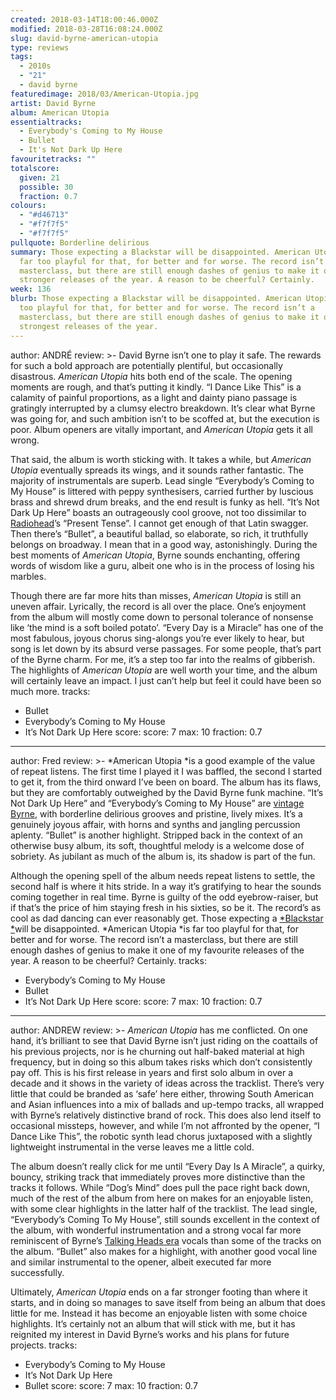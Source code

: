 ```yaml
---
created: 2018-03-14T18:00:46.000Z
modified: 2018-03-28T16:08:24.000Z
slug: david-byrne-american-utopia
type: reviews
tags:
  - 2010s
  - "21"
  - david byrne
featuredimage: 2018/03/American-Utopia.jpg
artist: David Byrne
album: American Utopia
essentialtracks:
  - Everybody's Coming to My House
  - Bullet
  - It's Not Dark Up Here
favouritetracks: ""
totalscore:
  given: 21
  possible: 30
  fraction: 0.7
colours:
  - "#d46713"
  - "#f7f7f5"
  - "#f7f7f5"
pullquote: Borderline delirious
summary: Those expecting a Blackstar will be disappointed. American Utopia is
  far too playful for that, for better and for worse. The record isn’t a
  masterclass, but there are still enough dashes of genius to make it one of the
  stronger releases of the year. A reason to be cheerful? Certainly.
week: 136
blurb: Those expecting a Blackstar will be disappointed. American Utopia is far
  too playful for that, for better and for worse. The record isn’t a
  masterclass, but there are still enough dashes of genius to make it one of the
  strongest releases of the year.
---
```

author: ANDRÉ
review: >-
  David Byrne isn’t one to play it safe. The rewards for such a bold approach
  are potentially plentiful, but occasionally disastrous. *American Utopia* hits
  both end of the scale. The opening moments are rough, and that’s putting it
  kindly. “I Dance Like This” is a calamity of painful proportions, as a light
  and dainty piano passage is gratingly interrupted by a clumsy electro
  breakdown. It’s clear what Byrne was going for, and such ambition isn’t to be
  scoffed at, but the execution is poor. Album openers are vitally important,
  and *American Utopia* gets it all wrong.

  That said, the album is worth sticking with. It takes a while, but *American Utopia* eventually spreads its wings, and it sounds rather fantastic. The majority of instrumentals are superb. Lead single “Everybody’s Coming to My House” is littered with peppy synthesisers, carried further by luscious brass and shrewd drum breaks, and the end result is funky as hell. “It’s Not Dark Up Here” boasts an outrageously cool groove, not too dissimilar to [Radiohead](<reviews/radiohead-a-moon-shaped-pool/>)’s “Present Tense”. I cannot get enough of that Latin swagger. Then there’s “Bullet”, a beautiful ballad, so elaborate, so rich, it truthfully belongs on broadway. I mean that in a good way, astonishingly. During the best moments of *American Utopia*, Byrne sounds enchanting, offering words of wisdom like a guru, albeit one who is in the process of losing his marbles.

  Though there are far more hits than misses, *American Utopia* is still an uneven affair. Lyrically, the record is all over the place. One’s enjoyment from the album will mostly come down to personal tolerance of nonsense like ‘the mind is a soft boiled potato’. “Every Day is a Miracle” has one of the most fabulous, joyous chorus sing-alongs you’re ever likely to hear, but song is let down by its absurd verse passages. For some people, that’s part of the Byrne charm. For me, it’s a step too far into the realms of gibberish. The highlights of *American Utopia* are well worth your time, and the album will certainly leave an impact. I just can’t help but feel it could have been so much more.
tracks:
  - Bullet
  - ­­Everybody’s Coming to My House
  - ­­It’s Not Dark Up Here
score:
  score: 7
  max: 10
  fraction: 0.7
---
author: Fred
review: >-
  *American Utopia *is a good example of the value of repeat listens. The first
  time I played it I was baffled, the second I started to get it, from the third
  onward I’ve been on board. The album has its flaws, but they are comfortably
  outweighed by the David Byrne funk machine. “It’s Not Dark Up Here” and
  “Everybody’s Coming to My House” are [vintage
  Byrne](<reviews/talking-heads-remain-in-light/>), with
  borderline delirious grooves and pristine, lively mixes. It’s a genuinely
  joyous affair, with horns and synths and jangling percussion aplenty. “Bullet”
  is another highlight. Stripped back in the context of an otherwise busy album,
  its soft, thoughtful melody is a welcome dose of sobriety. As jubilant as much
  of the album is, its shadow is part of the fun.

  Although the opening spell of the album needs repeat listens to settle, the second half is where it hits stride. In a way it’s gratifying to hear the sounds coming together in real time. Byrne is guilty of the odd eyebrow-raiser, but if that’s the price of him staying fresh in his sixties, so be it. The record’s as cool as dad dancing can ever reasonably get. Those expecting a [*Blackstar *](<reviews/david-bowie-blackstar/>)will be disappointed. *American Utopia *is far too playful for that, for better and for worse. The record isn’t a masterclass, but there are still enough dashes of genius to make it one of my favourite releases of the year. A reason to be cheerful? Certainly.
tracks:
  - Everybody’s Coming to My House
  - ­­Bullet
  - ­­It’s Not Dark Up Here
score:
  score: 7
  max: 10
  fraction: 0.7
---
author: ANDREW
review: >-
  *American Utopia* has me conflicted. On one hand, it’s brilliant to see that
  David Byrne isn’t just riding on the coattails of his previous projects, nor
  is he churning out half-baked material at high frequency, but in doing so this
  album takes risks which don’t consistently pay off. This is his first release
  in years and first solo album in over a decade and it shows in the variety of
  ideas across the tracklist. There’s very little that could be branded as
  ‘safe’ here either, throwing South American and Asian influences into a mix of
  ballads and up-tempo tracks, all wrapped with Byrne’s relatively distinctive
  brand of rock. This does also lend itself to occasional missteps, however, and
  while I’m not affronted by the opener, “I Dance Like This”, the robotic synth
  lead chorus juxtaposed with a slightly lightweight instrumental in the verse
  leaves me a little cold.

  The album doesn’t really click for me until “Every Day Is A Miracle”, a quirky, bouncy, striking track that immediately proves more distinctive than the tracks it follows. While “Dog’s Mind” does pull the pace right back down, much of the rest of the album from here on makes for an enjoyable listen, with some clear highlights in the latter half of the tracklist. The lead single, “Everybody’s Coming To My House”, still sounds excellent in the context of the album, with wonderful instrumentation and a strong vocal far more reminiscent of Byrne’s [Talking Heads era](<reviews/talking-heads-remain-in-light/>) vocals than some of the tracks on the album. “Bullet” also makes for a highlight, with another good vocal line and similar instrumental to the opener, albeit executed far more successfully.

  Ultimately, *American Utopia* ends on a far stronger footing than where it starts, and in doing so manages to save itself from being an album that does little for me. Instead it has become an enjoyable listen with some choice highlights. It’s certainly not an album that will stick with me, but it has reignited my interest in David Byrne’s works and his plans for future projects.
tracks:
  - Everybody’s Coming to My House
  - ­­It’s Not Dark Up Here
  - ­­Bullet
score:
  score: 7
  max: 10
  fraction: 0.7
